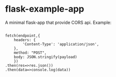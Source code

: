 # flask-example-app

A minimal flask-app that provide CORS api.
Example:
```

fetch(endpoint,{
    headers: {
        'Content-Type': 'application/json',
    },
    method: "POST",
    body: JSON.stringify(payload)
    })
.then(res=>res.json())
.then(data=>console.log(data))

```

